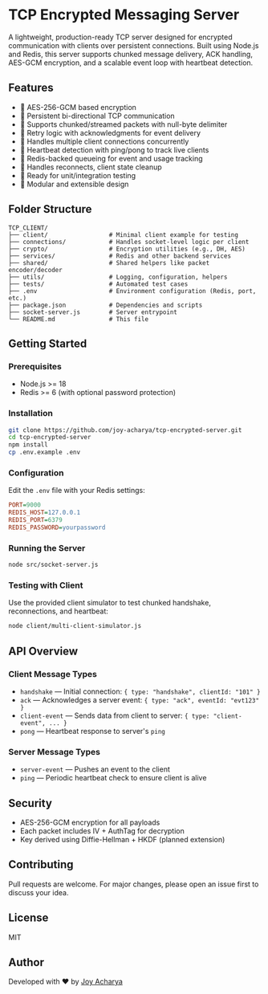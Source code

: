 
# TCP Encrypted Messaging Server

A lightweight, production-ready TCP server designed for encrypted communication with clients over persistent connections. Built using Node.js and Redis, this server supports chunked message delivery, ACK handling, AES-GCM encryption, and a scalable event loop with heartbeat detection.

## Features

- 🔐 AES-256-GCM based encryption
- 🔁 Persistent bi-directional TCP communication
- 🧩 Supports chunked/streamed packets with null-byte delimiter
- 🔂 Retry logic with acknowledgments for event delivery
- 🧵 Handles multiple client connections concurrently
- 💓 Heartbeat detection with ping/pong to track live clients
- 💾 Redis-backed queueing for event and usage tracking
- 🔄 Handles reconnects, client state cleanup
- 🧪 Ready for unit/integration testing
- 🧰 Modular and extensible design

## Folder Structure

```
TCP_CLIENT/
├── client/                 # Minimal client example for testing
├── connections/            # Handles socket-level logic per client
├── crypto/                 # Encryption utilities (e.g., DH, AES)
├── services/               # Redis and other backend services
├── shared/                 # Shared helpers like packet encoder/decoder
├── utils/                  # Logging, configuration, helpers
├── tests/                  # Automated test cases
├── .env                    # Environment configuration (Redis, port, etc.)
├── package.json            # Dependencies and scripts
├── socket-server.js        # Server entrypoint
└── README.md               # This file
```

## Getting Started

### Prerequisites

- Node.js >= 18
- Redis >= 6 (with optional password protection)

### Installation

```bash
git clone https://github.com/joy-acharya/tcp-encrypted-server.git
cd tcp-encrypted-server
npm install
cp .env.example .env
```

### Configuration

Edit the `.env` file with your Redis settings:

```ini
PORT=9000
REDIS_HOST=127.0.0.1
REDIS_PORT=6379
REDIS_PASSWORD=yourpassword
```

### Running the Server

```bash
node src/socket-server.js
```

### Testing with Client

Use the provided client simulator to test chunked handshake, reconnections, and heartbeat:

```bash
node client/multi-client-simulator.js
```

## API Overview

### Client Message Types

- `handshake` — Initial connection: `{ type: "handshake", clientId: "101" }`
- `ack` — Acknowledges a server event: `{ type: "ack", eventId: "evt123" }`
- `client-event` — Sends data from client to server: `{ type: "client-event", ... }`
- `pong` — Heartbeat response to server's `ping`

### Server Message Types

- `server-event` — Pushes an event to the client
- `ping` — Periodic heartbeat check to ensure client is alive

## Security

- AES-256-GCM encryption for all payloads
- Each packet includes IV + AuthTag for decryption
- Key derived using Diffie-Hellman + HKDF (planned extension)

## Contributing

Pull requests are welcome. For major changes, please open an issue first to discuss your idea.

## License

MIT

## Author

Developed with ❤️ by [Joy Acharya](https://github.com/joy-acharya)